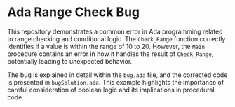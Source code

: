 # Ada Range Check Bug

This repository demonstrates a common error in Ada programming related to range checking and conditional logic.  The `Check_Range` function correctly identifies if a value is within the range of 10 to 20. However, the `Main` procedure contains an error in how it handles the result of `Check_Range`, potentially leading to unexpected behavior.

The bug is explained in detail within the `bug.ada` file, and the corrected code is presented in `bugSolution.ada`. This example highlights the importance of careful consideration of boolean logic and its implications in procedural code.
